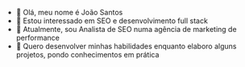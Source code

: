 - 👋 Olá, meu nome é João Santos
- 👀 Estou interessado em SEO e desenvolvimento full stack
- 🌱 Atualmente, sou Analista de SEO numa agência de marketing de performance
- 💞️ Quero desenvolver minhas habilidades enquanto elaboro alguns projetos, pondo conhecimentos em prática

<!---
TitoButkus/TitoButkus is a ✨ special ✨ repository because its `README.md` (this file) appears on your GitHub profile.
You can click the Preview link to take a look at your changes.
--->
